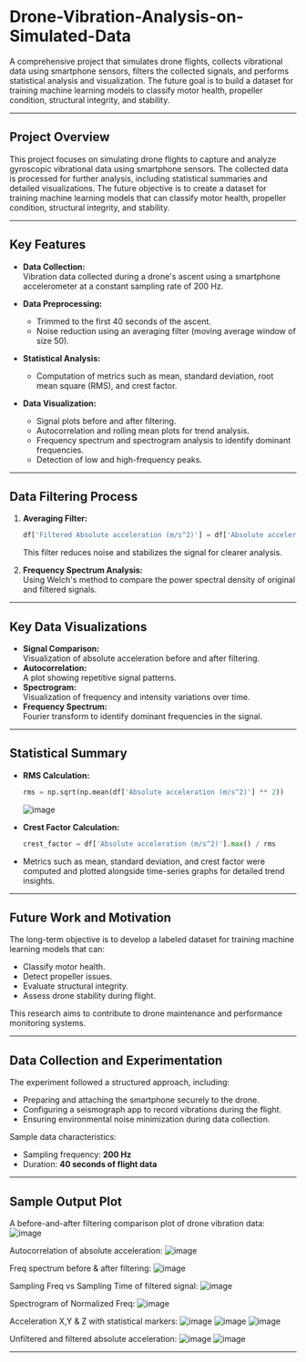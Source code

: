 # Drone-Vibration-Analysis-on-Simulated-Data
A comprehensive project that simulates drone flights, collects vibrational data using smartphone sensors, filters the collected signals, and performs statistical analysis and visualization. The future goal is to build a dataset for training machine learning models to classify motor health, propeller condition, structural integrity, and stability.

---

## **Project Overview**  
This project focuses on simulating drone flights to capture and analyze gyroscopic vibrational data using smartphone sensors. The collected data is processed for further analysis, including statistical summaries and detailed visualizations. The future objective is to create a dataset for training machine learning models that can classify motor health, propeller condition, structural integrity, and stability.

---

## **Key Features**  
- **Data Collection:**  
  Vibration data collected during a drone's ascent using a smartphone accelerometer at a constant sampling rate of 200 Hz.  

- **Data Preprocessing:**  
  - Trimmed to the first 40 seconds of the ascent.  
  - Noise reduction using an averaging filter (moving average window of size 50).  

- **Statistical Analysis:**  
  - Computation of metrics such as mean, standard deviation, root mean square (RMS), and crest factor.  

- **Data Visualization:**  
  - Signal plots before and after filtering.  
  - Autocorrelation and rolling mean plots for trend analysis.  
  - Frequency spectrum and spectrogram analysis to identify dominant frequencies.  
  - Detection of low and high-frequency peaks.  

---

## **Data Filtering Process**  
1. **Averaging Filter:**  
   ```python
   df['Filtered Absolute acceleration (m/s^2)'] = df['Absolute acceleration (m/s^2)'].rolling(window=50).mean()
   ```  
   This filter reduces noise and stabilizes the signal for clearer analysis.  

2. **Frequency Spectrum Analysis:**  
   Using Welch's method to compare the power spectral density of original and filtered signals.  

---

## **Key Data Visualizations**  
- **Signal Comparison:**  
  Visualization of absolute acceleration before and after filtering.  
- **Autocorrelation:**  
  A plot showing repetitive signal patterns.  
- **Spectrogram:**  
  Visualization of frequency and intensity variations over time.  
- **Frequency Spectrum:**  
  Fourier transform to identify dominant frequencies in the signal.  

---

## **Statistical Summary**  
- **RMS Calculation:**  
   ```python
   rms = np.sqrt(np.mean(df['Absolute acceleration (m/s^2)'] ** 2))
   ```
   ![image](https://github.com/user-attachments/assets/20a2c207-fd7d-4391-bdae-efaa4dd348f8)

- **Crest Factor Calculation:**  
   ```python
   crest_factor = df['Absolute acceleration (m/s^2)'].max() / rms
   ```  
- Metrics such as mean, standard deviation, and crest factor were computed and plotted alongside time-series graphs for detailed trend insights.

---

## **Future Work and Motivation**  
The long-term objective is to develop a labeled dataset for training machine learning models that can:
- Classify motor health.
- Detect propeller issues.
- Evaluate structural integrity.
- Assess drone stability during flight.

This research aims to contribute to drone maintenance and performance monitoring systems.

---

## **Data Collection and Experimentation**  
The experiment followed a structured approach, including:
- Preparing and attaching the smartphone securely to the drone.
- Configuring a seismograph app to record vibrations during the flight.
- Ensuring environmental noise minimization during data collection.

Sample data characteristics:
- Sampling frequency: **200 Hz**
- Duration: **40 seconds of flight data**
  
---

## **Sample Output Plot**

A before-and-after filtering comparison plot of drone vibration data:
![image](https://github.com/user-attachments/assets/a4d91047-a8d4-45d8-b8c3-311a053b9dc1)

Autocorrelation of absolute acceleration:
![image](https://github.com/user-attachments/assets/5278df48-2510-477d-a161-153d07eb715d)

Freq spectrum before & after filtering:
![image](https://github.com/user-attachments/assets/a4c3ba58-172c-4cc4-8e2a-3718250a6c53)

Sampling Freq vs Sampling Time of filtered signal:
![image](https://github.com/user-attachments/assets/4090f6a3-c3b2-4250-a531-4038600c7060)

Spectrogram of Normalized Freq:
![image](https://github.com/user-attachments/assets/f66975b4-fbf9-405c-89a1-f3806b92ce5c)

Acceleration X,Y & Z with statistical markers:
![image](https://github.com/user-attachments/assets/639d0a1b-81de-4fa3-a57b-38a467f013be)
![image](https://github.com/user-attachments/assets/1517af36-9eda-434b-91ee-cb1c08e75ece)
![image](https://github.com/user-attachments/assets/a08f867c-199d-44b4-b6a6-fa80b0708415)

Unfiltered and filtered absolute acceleration:
![image](https://github.com/user-attachments/assets/b63d1d92-30d3-42de-ba36-08a11cc4f8ff)
![image](https://github.com/user-attachments/assets/a9fc1193-d1db-4c95-8de3-1d476bdf2698)

---
